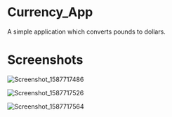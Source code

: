 # Currency_App

A simple application which converts pounds to dollars.

# Screenshots

![Screenshot_1587717486](https://user-images.githubusercontent.com/44229050/80195223-6da12780-8613-11ea-920e-a4461af74ab9.png) 

![Screenshot_1587717526](https://user-images.githubusercontent.com/44229050/80195456-c244a280-8613-11ea-9370-42c97ebecbea.png)

![Screenshot_1587717564](https://user-images.githubusercontent.com/44229050/80195460-c4a6fc80-8613-11ea-9484-aeb01aa3aae4.png)

